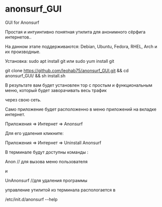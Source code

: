 # anonsurf_GUI
GUI for Anonsurf

Простая и интуинтивно понятная утилита для анонимного сёрфига интернетов..

На данном этапе поддерживаются: Debian, Ubuntu, Fedora, RHEL, Arch и их производные.

Установка:  sudo apt install git или sudo yum install git

git clone https://github.com/leohab75/anonsurf_GUI.git && cd anonsurf_GUI/ && sh install.sh

В результате вам будет установлен тор с простым и функциональным меню, который будет заворачивать весь трафик 

через свою сеть.

Само приложение будет расположенно в меню приложений на вкладке интернет.

Приложения => Интернет => Anonsurf

Для его удаления кликните:

Приложения => Интернет => Uninstall Anonsurf

В терминале будут доступны команды : 

Anon  // для вызова меню пользователя

и 

UnAnonsurf  //для удаления программы

управление утилитой из терминала распологается в 

/etc/init.d/anonsurf --help






